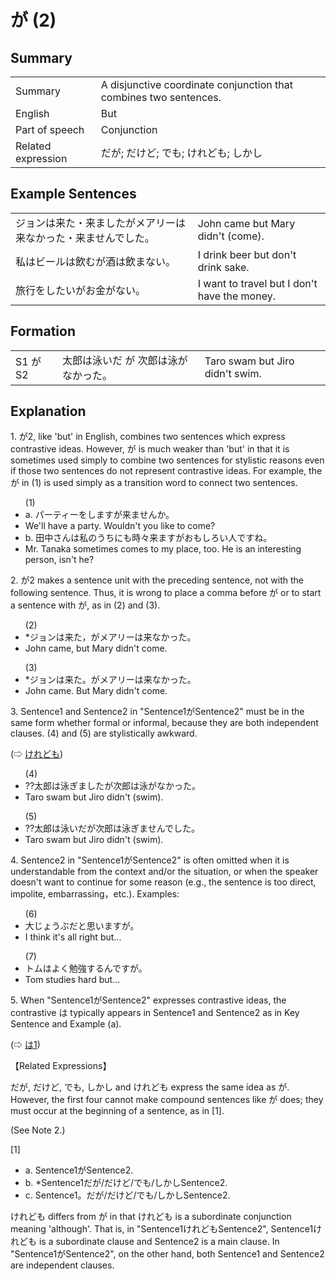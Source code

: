 # が (2)

## Summary

<table><tr>   <td>Summary</td>   <td>A disjunctive coordinate conjunction that combines two sentences.</td></tr><tr>   <td>English</td>   <td>But</td></tr><tr>   <td>Part of speech</td>   <td>Conjunction</td></tr><tr>   <td>Related expression</td>   <td>だが; だけど; でも; けれども; しかし</td></tr></table>

## Example Sentences

<table><tr>   <td>ジョンは来た・来ましたがメアリーは来なかった・来ませんでした。</td>   <td>John came but Mary didn't (come).</td></tr><tr>   <td>私はビールは飲むが酒は飲まない。</td>   <td>I drink beer but don't drink sake.</td></tr><tr>   <td>旅行をしたいがお金がない。</td>   <td>I want to travel but I don't have the money.</td></tr></table>

## Formation

<table class="table"> <tbody><tr class="tr head"> <td class="td"><span class="bold"><span>S1</span><span>&nbsp;</span><span class="concept">が</span> <span class="bold"><span>S2</span> </span></span></td> <td class="td"><span>太郎は泳いだ </span><span class="concept">が</span><span> 次郎は泳がなかった。</span> </td> <td class="td"><span>Taro    swam but Jiro didn't swim.</span></td> </tr> </tbody></table>

## Explanation

<p>1. <span class="cloze">が</span>2, like 'but' in English, combines two sentences which express contrastive ideas. However, <span class="cloze">が</span> is much weaker than 'but' in that it is sometimes used simply to combine two sentences for stylistic reasons even if those two sentences do not represent contrastive ideas. For example, the <span class="cloze">が</span> in (1) is used simply as a transition word to connect two sentences.</p>  <ul>(1) <li>a. パーティーをします<span class="cloze">が</span>来ませんか。</li> <li>We'll have a party. Wouldn't you like to come?</li> <div class="divide"></div> <li>b. 田中さんは私のうちにも時々来ます<span class="cloze">が</span>おもしろい人ですね。</li> <li>Mr. Tanaka sometimes comes to my place, too. He is an interesting person, isn't he?</li> </ul>  <p>2. <span class="cloze">が</span>2 makes a sentence unit with the preceding sentence, not with the following sentence. Thus, it is wrong to place a comma before <span class="cloze">が</span> or to start a sentence with <span class="cloze">が</span>, as in (2) and (3).</p>  <ul>(2) <li>*ジョンは来た，<span class="cloze">が</span>メアリーは来なかった。</li> <li>John came, but Mary didn't come.</li> </ul>  <ul>(3) <li>*ジョンは来た。<span class="cloze">が</span>メアリーは来なかった。</li> <li>John came. But Mary didn't come.</li> </ul>  <p>3. Sentence1 and Sentence2 in "Sentence1<span class="cloze">が</span>Sentence2" must be in the same form whether formal or informal, because they are both independent clauses. (4) and (5) are stylistically awkward. </p>  <p>(⇨ <a href="#㊦ けれども">けれども</a>)</p>  <ul>(4) <li>??太郎は泳ぎました<span class="cloze">が</span>次郎は泳がなかった。</li> <li>Taro swam but Jiro didn't (swim).</li> </ul>  <ul>(5) <li>??太郎は泳いだ<span class="cloze">が</span>次郎は泳ぎませんでした。</li> <li>Taro swam but Jiro didn't (swim).</li> </ul>  <p>4. Sentence2 in "Sentence1<span class="cloze">が</span>Sentence2" is often omitted when it is understandable from the context and/or the situation, or when the speaker doesn't want to continue for some reason (e.g., the sentence is too direct, impolite, embarrassing，etc.). Examples:</p>  <ul>(6) <li>大じょうぶだと思います<span class="cloze">が</span>。</li> <li>I think it's all right but...</li> </ul>  <ul>(7) <li>トムはよく勉強するんです<span class="cloze">が</span>。</li> <li>Tom studies hard but...</li> </ul>  <p>5. When "Sentence1<span class="cloze">が</span>Sentence2" expresses contrastive ideas, the contrastive は typically appears in Sentence1 and Sentence2 as in Key Sentence and Example (a).</p>  <p>(⇨ <a href="#㊦ は (1)">は1</a>)</p>  <p>【Related Expressions】</p>  <p>だが, だけど, でも, しかし and けれども express the same idea as <span class="cloze">が</span>. However, the first four cannot make compound sentences like <span class="cloze">が</span> does; they must occur at the beginning of a sentence, as in [1].</p>  <p>(See Note 2.)</p>  <p>[1]</p>  <ul> <li>a. Sentence1<span class="cloze">が</span>Sentence2.</li> <div class="divide"></div> <li>b. *Sentence1だが/だけど/でも/しかしSentence2.</li> <div class="divide"></div> <li>c. Sentence1。だが/だけど/でも/しかしSentence2.</li> </ul>  <p>けれども differs from <span class="cloze">が</span> in that けれども is a subordinate conjunction meaning 'although'. That is, in "Sentence1けれどもSentence2", Sentence1けれども is a subordinate clause and Sentence2 is a main clause. In "Sentence1<span class="cloze">が</span>Sentence2", on the other hand, both Sentence1 and Sentence2 are independent clauses.</p>

